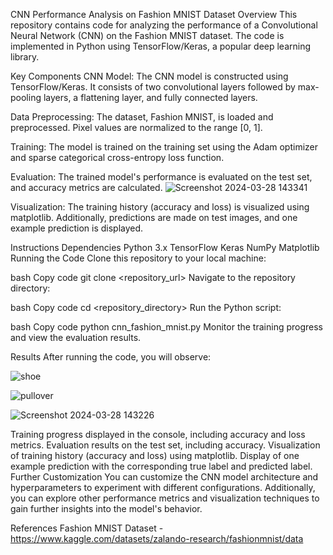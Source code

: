CNN Performance Analysis on Fashion MNIST Dataset
Overview
This repository contains code for analyzing the performance of a Convolutional Neural Network (CNN) on the Fashion MNIST dataset. The code is implemented in Python using TensorFlow/Keras, a popular deep learning library.

Key Components
CNN Model: The CNN model is constructed using TensorFlow/Keras. It consists of two convolutional layers followed by max-pooling layers, a flattening layer, and fully connected layers.

Data Preprocessing: The dataset, Fashion MNIST, is loaded and preprocessed. Pixel values are normalized to the range [0, 1].

Training: The model is trained on the training set using the Adam optimizer and sparse categorical cross-entropy loss function.

Evaluation: The trained model's performance is evaluated on the test set, and accuracy metrics are calculated.
![Screenshot 2024-03-28 143341](https://github.com/DarshanAnand007/DL-CV_Lab-ENG21AM0028/assets/93935699/f1fb7f8c-cdbe-4033-ae09-ba8fac8fb5a6)


Visualization: The training history (accuracy and loss) is visualized using matplotlib. Additionally, predictions are made on test images, and one example prediction is displayed.

Instructions
Dependencies
Python 3.x
TensorFlow
Keras
NumPy
Matplotlib
Running the Code
Clone this repository to your local machine:

bash
Copy code
git clone <repository_url>
Navigate to the repository directory:

bash
Copy code
cd <repository_directory>
Run the Python script:

bash
Copy code
python cnn_fashion_mnist.py
Monitor the training progress and view the evaluation results.

Results
After running the code, you will observe:

![shoe](https://github.com/DarshanAnand007/DL-CV_Lab-ENG21AM0028/assets/93935699/5c0665bb-977d-4c7b-ba17-334b5fa74a83)


![pullover](https://github.com/DarshanAnand007/DL-CV_Lab-ENG21AM0028/assets/93935699/05469efb-1014-4464-ab48-bbd99d6ec88f)


![Screenshot 2024-03-28 143226](https://github.com/DarshanAnand007/DL-CV_Lab-ENG21AM0028/assets/93935699/70139179-93cf-4968-a58c-cc42c25991c0)


Training progress displayed in the console, including accuracy and loss metrics.
Evaluation results on the test set, including accuracy.
Visualization of training history (accuracy and loss) using matplotlib.
Display of one example prediction with the corresponding true label and predicted label.
Further Customization
You can customize the CNN model architecture and hyperparameters to experiment with different configurations. Additionally, you can explore other performance metrics and visualization techniques to gain further insights into the model's behavior.

References
Fashion MNIST Dataset - https://www.kaggle.com/datasets/zalando-research/fashionmnist/data
